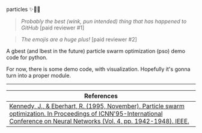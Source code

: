 particles ✨🌟🌠

> _Probably the best (wink, pun intended) thing that has happened to GitHub_ [paid reviewer #1]

> _The emojis are a huge plus!_ [paid reviewer #2]

A gbest (and lbest in the future) particle swarm optimization (pso) demo code for python.

For now, there is some demo code, with visualization. Hopefully it's gonna turn into a proper module.

<hr/>

| References |
|-----|
| [Kennedy, J., & Eberhart, R. (1995, November). Particle swarm optimization. In Proceedings of ICNN'95-International Conference on Neural Networks (Vol. 4, pp. 1942-1948). IEEE.](https://ieeexplore.ieee.org/document/488968) |
